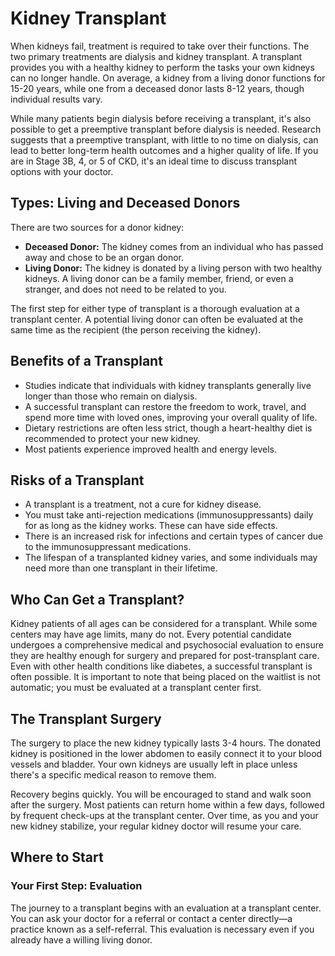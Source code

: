 # Kidney Transplant

When kidneys fail, treatment is required to take over their functions. The two primary treatments are dialysis and kidney transplant. A transplant provides you with a healthy kidney to perform the tasks your own kidneys can no longer handle. On average, a kidney from a living donor functions for 15-20 years, while one from a deceased donor lasts 8-12 years, though individual results vary.

While many patients begin dialysis before receiving a transplant, it's also possible to get a preemptive transplant before dialysis is needed. Research suggests that a preemptive transplant, with little to no time on dialysis, can lead to better long-term health outcomes and a higher quality of life. If you are in Stage 3B, 4, or 5 of CKD, it's an ideal time to discuss transplant options with your doctor.

## Types: Living and Deceased Donors

There are two sources for a donor kidney:

-   **Deceased Donor:** The kidney comes from an individual who has passed away and chose to be an organ donor.
-   **Living Donor:** The kidney is donated by a living person with two healthy kidneys. A living donor can be a family member, friend, or even a stranger, and does not need to be related to you.

The first step for either type of transplant is a thorough evaluation at a transplant center. A potential living donor can often be evaluated at the same time as the recipient (the person receiving the kidney).

## Benefits of a Transplant

-   Studies indicate that individuals with kidney transplants generally live longer than those who remain on dialysis.
-   A successful transplant can restore the freedom to work, travel, and spend more time with loved ones, improving your overall quality of life.
-   Dietary restrictions are often less strict, though a heart-healthy diet is recommended to protect your new kidney.
-   Most patients experience improved health and energy levels.

## Risks of a Transplant

-   A transplant is a treatment, not a cure for kidney disease.
-   You must take anti-rejection medications (immunosuppressants) daily for as long as the kidney works. These can have side effects.
-   There is an increased risk for infections and certain types of cancer due to the immunosuppressant medications.
-   The lifespan of a transplanted kidney varies, and some individuals may need more than one transplant in their lifetime.

## Who Can Get a Transplant?

Kidney patients of all ages can be considered for a transplant. While some centers may have age limits, many do not. Every potential candidate undergoes a comprehensive medical and psychosocial evaluation to ensure they are healthy enough for surgery and prepared for post-transplant care. Even with other health conditions like diabetes, a successful transplant is often possible. It is important to note that being placed on the waitlist is not automatic; you must be evaluated at a transplant center first.

## The Transplant Surgery

The surgery to place the new kidney typically lasts 3-4 hours. The donated kidney is positioned in the lower abdomen to easily connect it to your blood vessels and bladder. Your own kidneys are usually left in place unless there's a specific medical reason to remove them.

Recovery begins quickly. You will be encouraged to stand and walk soon after the surgery. Most patients can return home within a few days, followed by frequent check-ups at the transplant center. Over time, as you and your new kidney stabilize, your regular kidney doctor will resume your care.

## Where to Start

### Your First Step: Evaluation

The journey to a transplant begins with an evaluation at a transplant center. You can ask your doctor for a referral or contact a center directly—a practice known as a self-referral. This evaluation is necessary even if you already have a willing living donor.